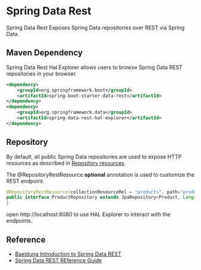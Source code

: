 
# Spring Data Rest
Spring Data Rest Exposes Spring Data repositories over REST via Spring Data.

## Maven Dependency
Spring Data Rest Hal Explorer allows users to browse Spring Data REST repositories in your browser.
```xml
<dependency>
	<groupId>org.springframework.boot</groupId>
	<artifactId>spring-boot-starter-data-rest</artifactId>
</dependency>
<dependency>
	<groupId>org.springframework.data</groupId>
	<artifactId>spring-data-rest-hal-explorer</artifactId>
</dependency>
```

## Repository
By default, all public Spring Data repositories are used to expose HTTP resources as described in [Repository resources](https://docs.spring.io/spring-data/rest/docs/current/reference/html/#repository-resources).


The @RepositoryRestResource **optional** annotation is used to customize the REST endpoint. 
```java
@RepositoryRestResource(collectionResourceRel = "products", path="products")
public interface ProductRepository extends JpaRepository<Product, Long> {
}
```

open http://localhost:8080 to use HAL Explorer to interact with the endpoints.

## Reference
* [Baeldung Introduction to Spring Data REST](https://www.baeldung.com/spring-data-rest-intro)
* [Spring Data REST REference Guide](https://docs.spring.io/spring-data/rest/docs/current/reference/html)